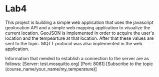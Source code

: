 # Lab4

This project is building a simple web application that uses the javascript geolocation API and a simple web mapping application to visualize the current location. GeoJSON is implemented in order to acquire the user's location and the tempearture at that location. After that these values are sent to the topic. MQTT protocol was also implemented in the web application.

Information that needed to establish a connection to the server are as follows:
 [Server: test.mosquitto.org]
 [Port: 8081]
 [Subscribe to the topic (course_name/your_name/my_temperature)]
